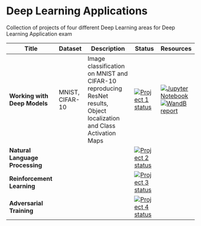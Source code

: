 # Deep Learning Applications
Collection of projects of four different Deep Learning areas for Deep Learning Application exam

| Title                           | Dataset         | Description                                                                                                          | Status                                                                                         | Resources                                                                                                                                                                                                                                                                                                                  |
|---------------------------------|-----------------|----------------------------------------------------------------------------------------------------------------------|------------------------------------------------------------------------------------------------|----------------------------------------------------------------------------------------------------------------------------------------------------------------------------------------------------------------------------------------------------------------------------------------------------------------------------|
| **Working with Deep Models**    | MNIST, CIFAR-10 | Image classification on MNIST and CIFAR-10 reproducing ResNet results, Object localization and Class Activation Maps | [![Project 1 status](https://img.shields.io/badge/-RELEASED-success.svg)](https://shields.io/) | [![Jupyter Notebook](https://img.shields.io/badge/jupyter-%23FA0F00.svg?style=plastic&logo=jupyter&logoColor=white)](https://github.com/ciodar/deep-labs/blob/main/lab1/Lab1-CNNs.ipynb)<br/>[![WandB report](https://img.shields.io/badge/Weights_&_Biases-FFCC33?style=plastic&logo=WeightsAndBiases&logoColor=black)](https://api.wandb.ai/links/dla-darcio/tkjq72ic) |
| **Natural Language Processing** |                 |                                                                                                                      | [![Project 2 status](https://img.shields.io/badge/-WIP-orange.svg)](https://shields.io/)       |                                                                                                                                                                                                                                                                                                                            |
| **Reinforcement Learning**      |                 |                                                                                                                      | [![Project 3 status](https://img.shields.io/badge/-WIP-orange.svg)](https://shields.io/)       |                                                                                                                                                                                                                                                                                                                            |
| **Adversarial Training**        |                 |                                                                                                                      | [![Project 4 status](https://img.shields.io/badge/-WIP-orange.svg)](https://shields.io/)       |                                                                                                                                                                                                                                                                                                                            |
